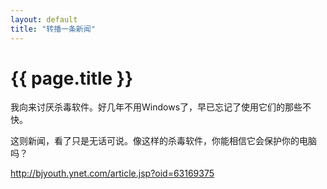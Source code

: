 ```yaml
---
layout: default
title: "转播一条新闻"
---
```


# {{ page.title }}

我向来讨厌杀毒软件。好几年不用Windows了，早已忘记了使用它们的那些不快。

这则新闻，看了只是无话可说。像这样的杀毒软件，你能相信它会保护你的电脑吗？


<http://bjyouth.ynet.com/article.jsp?oid=63169375>
